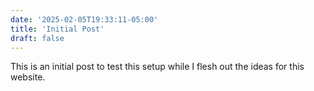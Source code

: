 ```yaml
---
date: '2025-02-05T19:33:11-05:00'
title: 'Initial Post'
draft: false
---
```


This is an initial post to test this setup while I flesh out the ideas for this website.
